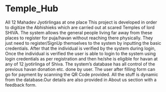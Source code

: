 # Temple_Hub
All 12 Mahadev Jyotirlingas at one place
                This project is developed in order to digitize the Abhishieks which are carried out at scared Temples of lord SHIVA. The system allows the general people living far away from these places to register for puja/havan without reaching there physically. They just need to register/SignUp themselves to the system by inputting the basic credentials. After that the individual is verified by the system during login, Once the individual is verified the user is able to login to the system using login credentials as per registration and then he/she is eligible for havan at any of 12 jyotirlinga of Shiva. The system’s database has all control of the previous havan donation etc. done by user. The user after filling form can go for payment by scanning the QR Code provided. All the stuff is dynamic from the database.Our details are also provided in About us section with a feedback form.
